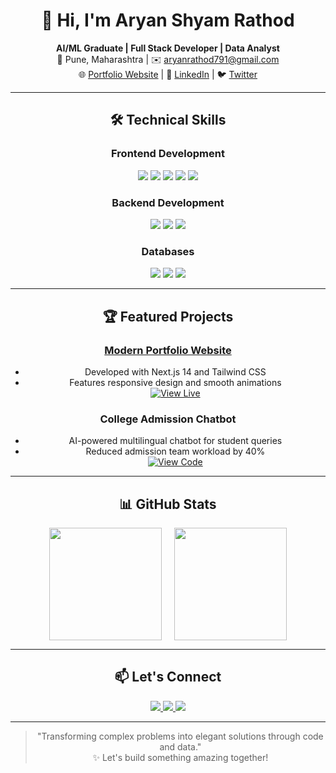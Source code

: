 <div align="center">

# 👋 Hi, I'm Aryan Shyam Rathod

**AI/ML Graduate | Full Stack Developer | Data Analyst**  
📍 Pune, Maharashtra | ✉️ [aryanrathod791@gmail.com](mailto:aryanrathod791@gmail.com)  
🌐 [Portfolio Website](https://my-portfolio-pearl-delta-47.vercel.app/) | 💼 [LinkedIn](https://www.linkedin.com/in/aryan-rathod-546b5124a) | 🐦 [Twitter](https://x.com/AryanRa77396457)

---

## 🛠️ Technical Skills

### Frontend Development
<div>
  <img src="https://img.shields.io/badge/HTML5-E34F26?style=flat-square&logo=html5&logoColor=white">
  <img src="https://img.shields.io/badge/CSS3-1572B6?style=flat-square&logo=css3&logoColor=white">
  <img src="https://img.shields.io/badge/JavaScript-F7DF1E?style=flat-square&logo=javascript&logoColor=black">
  <img src="https://img.shields.io/badge/Next.js-000000?style=flat-square&logo=nextdotjs&logoColor=white">
  <img src="https://img.shields.io/badge/Tailwind_CSS-38B2AC?style=flat-square&logo=tailwind-css&logoColor=white">
</div>

### Backend Development
<div>
  <img src="https://img.shields.io/badge/Python-3776AB?style=flat-square&logo=python&logoColor=white">
  <img src="https://img.shields.io/badge/Django-092E20?style=flat-square&logo=django&logoColor=white">
  <img src="https://img.shields.io/badge/Django_REST-FF1709?style=flat-square&logo=django&logoColor=white">
</div>

### Databases
<div>
  <img src="https://img.shields.io/badge/PostgreSQL-4169E1?style=flat-square&logo=postgresql&logoColor=white">
  <img src="https://img.shields.io/badge/MySQL-4479A1?style=flat-square&logo=mysql&logoColor=white">
  <img src="https://img.shields.io/badge/SQLite-003B57?style=flat-square&logo=sqlite&logoColor=white">
</div>

---

## 🏆 Featured Projects

<div style="max-width: 800px; margin: 0 auto;">

### [Modern Portfolio Website](https://my-portfolio-pearl-delta-47.vercel.app/)
- Developed with Next.js 14 and Tailwind CSS
- Features responsive design and smooth animations  
[![View Live](https://img.shields.io/badge/View_Live-000000?style=for-the-badge&logo=vercel&logoColor=white)](https://my-portfolio-pearl-delta-47.vercel.app/)

### College Admission Chatbot
- AI-powered multilingual chatbot for student queries
- Reduced admission team workload by 40%  
[![View Code](https://img.shields.io/badge/Source_Code-181717?style=for-the-badge&logo=github)](https://github.com/yourusername/college-chatbot)

</div>

---

## 📊 GitHub Stats

<div style="display: flex; justify-content: center; gap: 20px;">
  <img height="180em" src="https://github-readme-stats.vercel.app/api?username=yourusername&show_icons=true&theme=radical&hide_border=true">
  <img height="180em" src="https://github-readme-stats.vercel.app/api/top-langs/?username=yourusername&layout=compact&theme=radical&hide_border=true">
</div>

---

## 📫 Let's Connect

<div>
  <a href="https://www.linkedin.com/in/aryan-rathod-546b5124a">
    <img src="https://img.shields.io/badge/LinkedIn-0A66C2?style=for-the-badge&logo=linkedin&logoColor=white">
  </a>
  <a href="mailto:aryanrathod791@gmail.com">
    <img src="https://img.shields.io/badge/Email-D14836?style=for-the-badge&logo=gmail&logoColor=white">
  </a>
  <a href="https://my-portfolio-pearl-delta-47.vercel.app/">
    <img src="https://img.shields.io/badge/Portfolio-000000?style=for-the-badge&logo=vercel&logoColor=white">
  </a>
</div>

---

> "Transforming complex problems into elegant solutions through code and data."  
> ✨ Let's build something amazing together!

</div>
